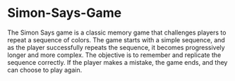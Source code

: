 # Simon-Says-Game
The Simon Says game is a classic memory game that challenges players to repeat a sequence of colors. The game starts with a simple sequence, and as the player successfully repeats the sequence, it becomes progressively longer and more complex. The objective is to remember and replicate the sequence correctly. If the player makes a mistake, the game ends, and they can choose to play again.
